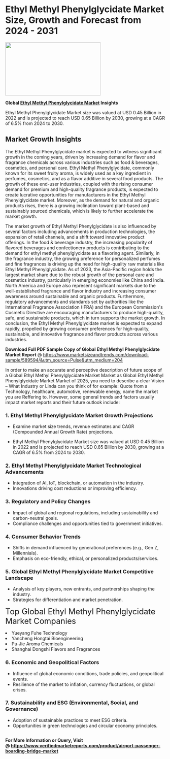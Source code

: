 <H1>Ethyl Methyl Phenylglycidate Market Size, Growth and Forecast from 2024 - 2031</H1><img class="aligncenter size-medium wp-image-584254" src="https://thirdeyenews.in/wp-content/uploads/2024/09/Global-Market-Research-300x168.jpeg" alt="" width="300" height="168" /><p><strong>Global&nbsp;<a href="https://www.marketsizeandtrends.com/download-sample/589594/&amp;utm_source=Pulse&amp;utm_medium=204">Ethyl Methyl Phenylglycidate Market</a> Insights</strong></p><p>Ethyl Methyl Phenylglycidate Market size was valued at USD 0.45 Billion in 2022 and is projected to reach USD 0.65 Billion by 2030, growing at a CAGR of 6.5% from 2024 to 2030.</p><p><h2>Market Growth Insights</h2> <p>The Ethyl Methyl Phenylglycidate market is expected to witness significant growth in the coming years, driven by increasing demand for flavor and fragrance chemicals across various industries such as food & beverages, cosmetics, and personal care. Ethyl Methyl Phenylglycidate, commonly known for its sweet fruity aroma, is widely used as a key ingredient in perfumes, cosmetics, and as a flavor additive in several food products. The growth of these end-user industries, coupled with the rising consumer demand for premium and high-quality fragrance products, is expected to create lucrative opportunities for manufacturers in the Ethyl Methyl Phenylglycidate market. Moreover, as the demand for natural and organic products rises, there is a growing inclination toward plant-based and sustainably sourced chemicals, which is likely to further accelerate the market growth. </p> <p>The market growth of Ethyl Methyl Phenylglycidate is also influenced by several factors including advancements in production technologies, the expansion of retail channels, and a shift toward innovative product offerings. In the food & beverage industry, the increasing popularity of flavored beverages and confectionery products is contributing to the demand for ethyl methyl phenylglycidate as a flavoring agent. Similarly, in the fragrance industry, the growing preference for personalized perfumes and fine fragrances is driving up the need for high-quality raw materials like Ethyl Methyl Phenylglycidate. As of 2023, the Asia-Pacific region holds the largest market share due to the robust growth of the personal care and cosmetics industry, particularly in emerging economies like China and India. North America and Europe also represent significant markets due to the well-established fragrance and flavor industry and increasing consumer awareness around sustainable and organic products. Furthermore, regulatory advancements and standards set by authorities like the International Fragrance Association (IFRA) and the European Commission's Cosmetic Directive are encouraging manufacturers to produce high-quality, safe, and sustainable products, which in turn supports the market growth. In conclusion, the Ethyl Methyl Phenylglycidate market is expected to expand rapidly, propelled by growing consumer preferences for high-quality, sustainable, and innovative fragrance and flavor products across various industries. </p><p><span class=""><strong>Download Full PDF Sample Copy of Global Ethyl Methyl Phenylglycidate Market Report</strong> @ <a href="https://www.marketsizeandtrends.com/download-sample/589594/&amp;utm_source=Pulse&amp;utm_medium=204" target="_blank">https://www.marketsizeandtrends.com/download-sample/589594/&amp;utm_source=Pulse&amp;utm_medium=204</a></span></p><p>In order to make an accurate and perceptive description of future scope of a Global&nbsp;Ethyl Methyl Phenylglycidate Market Market as Global&nbsp;Ethyl Methyl Phenylglycidate Market Market of 2025, you need to describe a clear Vision &ndash; What Industry or Linda can you think of for example: Quote from a Technology, healthcare, automotive, renewable energy, name the market you are Reffering to. However, some general trends and factors usually impact market reports and their future outlook include:</p><h3>1.&nbsp;<strong>Ethyl Methyl Phenylglycidate Market Growth Projections</strong></h3><ul><li>Examine market size trends, revenue estimates and CAGR (Compounded Annual Growth Rate) projections.</li><li><p>Ethyl Methyl Phenylglycidate Market size was valued at USD 0.45 Billion in 2022 and is projected to reach USD 0.65 Billion by 2030, growing at a CAGR of 6.5% from 2024 to 2030.</p></li></ul><h3>2.&nbsp;<strong>Ethyl Methyl Phenylglycidate Market Technological Advancements</strong></h3><ul><li>Integration of AI, IoT, blockchain, or automation in the industry.</li><li>Innovations driving cost reductions or improving efficiency.</li></ul><h3>3.&nbsp;<strong>Regulatory and Policy Changes</strong></h3><ul><li>Impact of global and regional regulations, including sustainability and carbon-neutral goals.</li><li>Compliance challenges and opportunities tied to government initiatives.</li></ul><h3>4.&nbsp;<strong>Consumer Behavior Trends</strong></h3><ul><li>Shifts in demand influenced by generational preferences (e.g., Gen Z, Millennials).</li><li>Emphasis on eco-friendly, ethical, or personalized products/services.</li></ul><h3>5.&nbsp;<strong>Global Ethyl Methyl Phenylglycidate Market Competitive Landscape</strong></h3><ul><li>Analysis of key players, new entrants, and partnerships shaping the industry.</li><li>Strategies for differentiation and market penetration.</li></ul><p data-pm-slice="1 1 []"><span style="color: inherit; font-family: inherit; font-size: 25px;">Top Global Ethyl Methyl Phenylglycidate Market Companies</span></p><div class="" data-test-id=""><p><li>Yueyang Fuhe Technology</li><li> Yancheng Hongtai Bioengineering</li><li> Pu-Jie Aroma Chemicals</li><li> Shanghai Dongshi Flavors and Fragrances</li></p></div><h3>6.&nbsp;<strong>Economic and Geopolitical Factors</strong></h3><ul><li>Influence of global economic conditions, trade policies, and geopolitical events.</li><li>Resilience of the market to inflation, currency fluctuations, or global crises.</li></ul><h3>7.&nbsp;<strong>Sustainability and ESG (Environmental, Social, and Governance)</strong></h3><ul><li>Adoption of sustainable practices to meet ESG criteria.</li><li>Opportunities in green technologies and circular economy principles.</li></ul><h2><strong style="font-size: 14px;">For More Information or Query, Visit @&nbsp;</strong><a style="background-color: #ffffff; font-size: 14px;" href="https://www.marketsizeandtrends.com/report/ethyl-methyl-phenylglycidate-market/" target="_blank">https://www.verifiedmarketreports.com/product/airport-passenger-boarding-bridge-market</a></h2>
